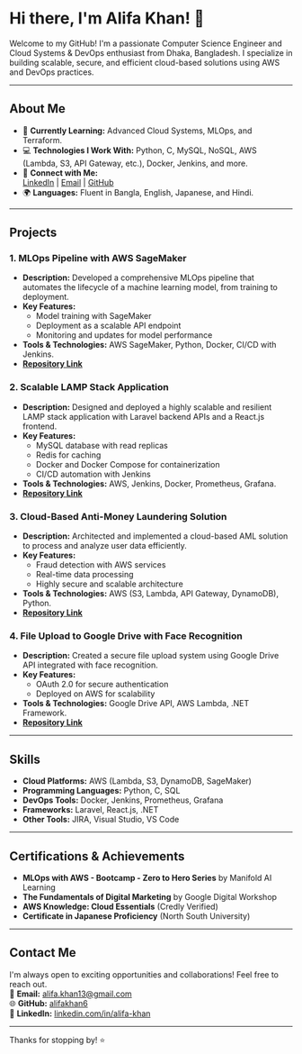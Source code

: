 # Hi there, I'm Alifa Khan! 👋

Welcome to my GitHub! I'm a passionate Computer Science Engineer and Cloud Systems & DevOps enthusiast from Dhaka, Bangladesh. I specialize in building scalable, secure, and efficient cloud-based solutions using AWS and DevOps practices.

---

## About Me

- 🌱 **Currently Learning:** Advanced Cloud Systems, MLOps, and Terraform.
- 💻 **Technologies I Work With:** Python, C, MySQL, NoSQL, AWS (Lambda, S3, API Gateway, etc.), Docker, Jenkins, and more.
- 🔗 **Connect with Me:**  
  [LinkedIn](https://linkedin.com/in/alifa-khan)  |  [Email](mailto:alifa.khan13@gmail.com)  |  [GitHub](https://github.com/alifakhan6)
- 🌍 **Languages:** Fluent in Bangla, English, Japanese, and Hindi.

---

## Projects

### 1. **MLOps Pipeline with AWS SageMaker**
- **Description:** Developed a comprehensive MLOps pipeline that automates the lifecycle of a machine learning model, from training to deployment.
- **Key Features:**
  - Model training with SageMaker
  - Deployment as a scalable API endpoint
  - Monitoring and updates for model performance
- **Tools & Technologies:** AWS SageMaker, Python, Docker, CI/CD with Jenkins.
- **[Repository Link](#)**

### 2. **Scalable LAMP Stack Application**
- **Description:** Designed and deployed a highly scalable and resilient LAMP stack application with Laravel backend APIs and a React.js frontend.
- **Key Features:**
  - MySQL database with read replicas
  - Redis for caching
  - Docker and Docker Compose for containerization
  - CI/CD automation with Jenkins
- **Tools & Technologies:** AWS, Jenkins, Docker, Prometheus, Grafana.
- **[Repository Link](#)**

### 3. **Cloud-Based Anti-Money Laundering Solution**
- **Description:** Architected and implemented a cloud-based AML solution to process and analyze user data efficiently.
- **Key Features:**
  - Fraud detection with AWS services
  - Real-time data processing
  - Highly secure and scalable architecture
- **Tools & Technologies:** AWS (S3, Lambda, API Gateway, DynamoDB), Python.
- **[Repository Link](#)**

### 4. **File Upload to Google Drive with Face Recognition**
- **Description:** Created a secure file upload system using Google Drive API integrated with face recognition.
- **Key Features:**
  - OAuth 2.0 for secure authentication
  - Deployed on AWS for scalability
- **Tools & Technologies:** Google Drive API, AWS Lambda, .NET Framework.
- **[Repository Link](#)**

---

## Skills

- **Cloud Platforms:** AWS (Lambda, S3, DynamoDB, SageMaker)
- **Programming Languages:** Python, C, SQL
- **DevOps Tools:** Docker, Jenkins, Prometheus, Grafana
- **Frameworks:** Laravel, React.js, .NET
- **Other Tools:** JIRA, Visual Studio, VS Code

---

## Certifications & Achievements

- **MLOps with AWS - Bootcamp - Zero to Hero Series** by Manifold AI Learning
- **The Fundamentals of Digital Marketing** by Google Digital Workshop
- **AWS Knowledge: Cloud Essentials** (Credly Verified)
- **Certificate in Japanese Proficiency** (North South University)

---

## Contact Me

I'm always open to exciting opportunities and collaborations! Feel free to reach out.  
📧 **Email:** alifa.khan13@gmail.com  
🌐 **GitHub:** [alifakhan6](https://github.com/alifakhan6)  
🤝 **LinkedIn:** [linkedin.com/in/alifa-khan](https://linkedin.com/in/alifa-khan)

---

Thanks for stopping by! ⭐

